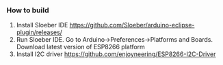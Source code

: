 ### How to build

1. Install Sloeber IDE https://github.com/Sloeber/arduino-eclipse-plugin/releases/
2. Run Sloeber IDE. Go to Arduino->Preferences->Platforms and Boards. Download latest version of ESP8266 platform
3. Install I2C driver https://github.com/enjoyneering/ESP8266-I2C-Driver